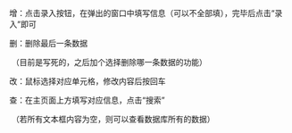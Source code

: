 增：点击录入按钮，在弹出的窗口中填写信息（可以不全部填），完毕后点击“录入”即可

删：删除最后一条数据

​	（目前是写死的，之后加个选择删除哪一条数据的功能）

改：鼠标选择对应单元格，修改内容后按回车

查：在主页面上方填写对应信息，点击“搜索”

​	（若所有文本框内容为空，则可以查看数据库所有的数据）





